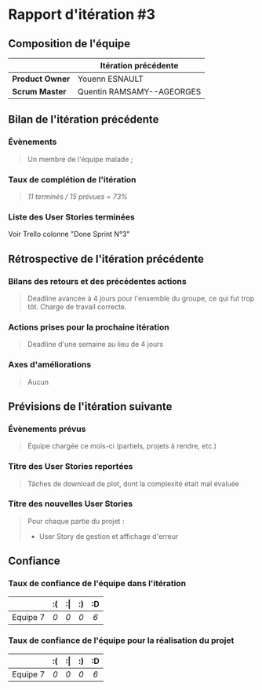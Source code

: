 # Rapport d'itération #3

## Composition de l'équipe 


|  &nbsp;                 | Itération précédente     |
| -------------           |-------------             |
| **Product Owner**       | Youenn ESNAULT                       |
| **Scrum Master**        | Quentin RAMSAMY--AGEORGES                       |

## Bilan de l'itération précédente  
### Évènements 
> Un membre de l'équipe malade ; 


### Taux de complétion de l'itération  
> *11 terminés / 15 prévues = 73%*

### Liste des User Stories terminées
Voir Trello colonne "Done Sprint N°3"
## Rétrospective de l'itération précédente
  
### Bilans des retours et des précédentes actions 
> Deadline avancée à 4 jours pour l'ensemble du groupe, ce qui fut trop tôt. Charge de travail correcte.

### Actions prises pour la prochaine itération
> Deadline d'une semaine au lieu de 4 jours
 
### Axes d'améliorations 
> Aucun

## Prévisions de l'itération suivante  
### Évènements prévus  
> Équipe chargée ce mois-ci (partiels, projets à rendre, etc.)

### Titre des User Stories reportées  
> Tâches de download de plot, dont la complexité était mal évaluée

### Titre des nouvelles User Stories  
> Pour chaque partie du projet :
> * User Story de gestion et affichage d'erreur


## Confiance 
### Taux de confiance de l'équipe dans l'itération  
|          	| :( 	| :&#124; 	| :) 	| :D 	|
|:--------:	|:----:	|:----:	    |:----:	|:----:	|
| Equipe 7 	|  *0* 	|  *0* 	    |  *0* 	|  *6* 	|

### Taux de confiance de l'équipe pour la réalisation du projet 
|          	| :( 	| :&#124; 	| :) 	| :D 	|
|:--------:	|:----:	|:----:	    |:----:	|:----:	|
| Equipe 7 	|  *0* 	|  *0* 	    |  *0* 	|  *6* 	|

 
 

